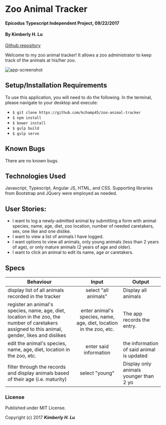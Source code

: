 # Zoo Animal Tracker

#### Epicodus Typescript Independent Project, 09/22/2017

#### By **Kimberly H. Lu**

[Github repository](https://github.com/kchamp45/zoo-animal-tracker)

Welcome to my zoo animal tracker!  It allows a zoo administrator to keep track of the animals at his/her zoo.  

![app-screenshot](https://github.com/.png)

## Setup/Installation Requirements

To use this application, you will need to do the following.  In the terminal, please navigate to your desktop and execute:
  * `$ git clone https://github.com/kchamp45/zoo-animal-tracker`
  * `$ npm install`
  * `$ bower install`
  * `$ gulp build`
  * `$ gulp serve`

## Known Bugs

There are no known bugs.


## Technologies Used

Javascript, Typescript, Angular JS, HTML, and CSS.  Supporting libraries from Bootstrap and JQuery were employed as needed.

## User Stories:

* I want to log a newly-admitted animal by submitting a form with animal species, name, age, diet, zoo location, number of needed caretakers, sex, one like and one dislike.
* I want to view a list of animals I have logged.
* I want options to view all animals, only young animals (less than 2 years of age), or only mature animals (2 years of age and older).
* I want to click an animal to edit its name, age or caretakers.

## Specs

| Behaviour  | Input | Output |
| ------------- |:-------------:| -----|
| display list of all animals recorded in the tracker   | select "all animals" | Display all animals |
| register an animal's species, name, age, diet, location in the zoo, the number of caretakers assigned to this animal, gender, likes and dislikes | enter animal's species, name, age, diet, location in the zoo, etc.| The app records the entry. |
| edit the animal's species, name, age, diet, location in the zoo, etc. | enter said information | the information of said animal is updated |
| filter through the records and display animals based of their age (i.e. maturity)| select "young" | Display only animals younger than 2 yo|


### License

Published under MIT License.

Copyright (c) 2017 **_Kimberly H. Lu_**
